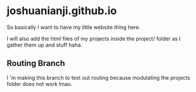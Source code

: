 # joshuanianji.github.io

So basically I want to have my little website thing here.

I will also add the html files of my projects inside the project/ folder as I gather them up and stuff haha. 


## Routing Branch

I 'm making this branch to test out routing because modulating the projects folder does not work lmao.
